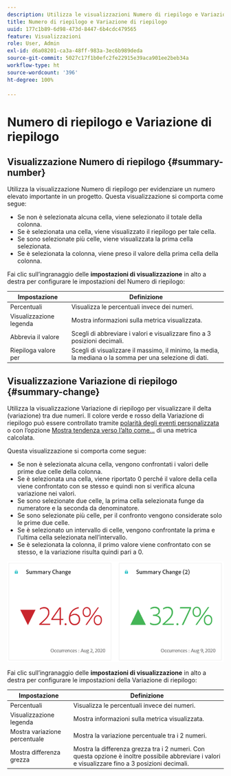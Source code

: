 ```yaml
---
description: Utilizza le visualizzazioni Numero di riepilogo e Variazione di riepilogo per visualizzare punti dati importanti in un progetto.
title: Numero di riepilogo e Variazione di riepilogo
uuid: 177c1b89-6d98-473d-8447-6b4cdc479565
feature: Visualizzazioni
role: User, Admin
exl-id: d6a08201-ca3a-48ff-983a-3ec6b989deda
source-git-commit: 5027c17f1b0efc2fe22915e39aca901ee2beb34a
workflow-type: ht
source-wordcount: '396'
ht-degree: 100%

---
```


# Numero di riepilogo e Variazione di riepilogo

## Visualizzazione Numero di riepilogo {#summary-number}

Utilizza la visualizzazione Numero di riepilogo per evidenziare un numero elevato importante in un progetto. Questa visualizzazione si comporta come segue:

* Se non è selezionata alcuna cella, viene selezionato il totale della colonna.
* Se è selezionata una cella, viene visualizzato il riepilogo per tale cella.
* Se sono selezionate più celle, viene visualizzata la prima cella selezionata.
* Se è selezionata la colonna, viene preso il valore della prima cella della colonna.

Fai clic sull’ingranaggio delle **impostazioni di visualizzazione** in alto a destra per configurare le impostazioni del Numero di riepilogo:

| Impostazione | Definizione |
|--- |--- |
| Percentuali | Visualizza le percentuali invece dei numeri. |
| Visualizzazione legenda | Mostra informazioni sulla metrica visualizzata. |
| Abbrevia il valore | Scegli di abbreviare i valori e visualizzare fino a 3 posizioni decimali. |
| Riepiloga valore per | Scegli di visualizzare il massimo, il minimo, la media, la mediana o la somma per una selezione di dati. |

## Visualizzazione Variazione di riepilogo {#summary-change}

Utilizza la visualizzazione Variazione di riepilogo per visualizzare il delta (variazione) tra due numeri. Il colore verde e rosso della Variazione di riepilogo può essere controllato tramite [polarità degli eventi personalizzata](https://experienceleague.adobe.com/docs/analytics/admin/admin-tools/success-events/success-event.html?lang=it) o con l’opzione [Mostra tendenza verso l’alto come...](https://experienceleague.adobe.com/docs/analytics/components/calculated-metrics/calcmetric-workflow/cm-build-metrics.html?lang=it) di una metrica calcolata.

Questa visualizzazione si comporta come segue:

* Se non è selezionata alcuna cella, vengono confrontati i valori delle prime due celle della colonna.
* Se è selezionata una cella, viene riportato 0 perché il valore della cella viene confrontato con se stesso e quindi non si verifica alcuna variazione nei valori.
* Se sono selezionate due celle, la prima cella selezionata funge da numeratore e la seconda da denominatore.
* Se sono selezionate più celle, per il confronto vengono considerate solo le prime due celle.
* Se è selezionato un intervallo di celle, vengono confrontate la prima e l’ultima cella selezionata nell’intervallo.
* Se è selezionata la colonna, il primo valore viene confrontato con se stesso, e la variazione risulta quindi pari a 0.


![](assets/summary-change.png)


Fai clic sull’ingranaggio delle **impostazioni di visualizzazione** in alto a destra per configurare le impostazioni della Variazione di riepilogo:

| Impostazione | Definizione |
|--- |--- |
| Percentuali | Visualizza le percentuali invece dei numeri. |
| Visualizzazione legenda | Mostra informazioni sulla metrica visualizzata. |
| Mostra variazione percentuale | Mostra la variazione percentuale tra i 2 numeri. |
| Mostra differenza grezza | Mostra la differenza grezza tra i 2 numeri. Con questa opzione è inoltre possibile abbreviare i valori e visualizzare fino a 3 posizioni decimali. |
